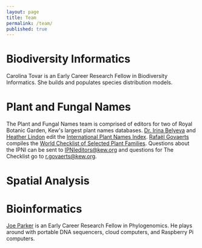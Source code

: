 ```yaml
---
layout: page
title: Team
permalink: /team/
published: true
---
```


# Biodiversity Informatics

Carolina Tovar is an Early Career Research Fellow in Biodiversity Informatics. She builds and populates species distribution models.

# Plant and Fungal Names

The Plant and Fungal Names team is comprised of editors for two of Royal Botanic Garden, Kew's largest plant names databases.  [Dr. Irina Belyeva](http://www.kew.org/science-conservation/research-data/science-directory/people/belyaeva-irina-v) and [Heather Lindon](http://www.kew.org/science-conservation/research-data/science-directory/people/lindon-heather-l) edit the [International Plant Names Index](http://www.ipni.org).  [Rafaël Govaerts](http://www.kew.org/science-conservation/research-data/science-directory/people/govaerts-rafa%C3%ABl-h) compiles the [World Checklist of Selected Plant Families](http://apps.kew.org/wcsp/). 
Questions about the IPNI can be sent to IPNIeditors@kew.org and questions for The Checklist go to r.govaerts@kew.org.

# Spatial Analysis

# Bioinformatics

[Joe Parker](http://www.kew.org/science-conservation/research-data/science-directory/people/parker-joe) is an Early Career Research Fellow in Phylogenomics. He plays around with portable DNA sequencers, cloud computers, and Raspberry Pi computers.
